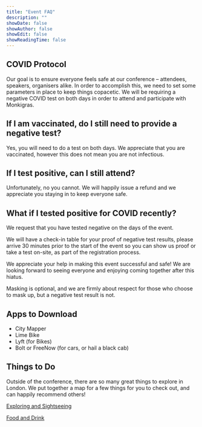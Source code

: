 ```yaml
---
title: "Event FAQ"
description: ""
showDate: false
showAuthor: false
showEdit: false
showReadingTime: false
---
```


## COVID Protocol

Our goal is to ensure everyone feels safe at our conference – attendees, speakers, organisers alike. In order to accomplish this, we need to set some parameters in place to keep things copacetic. We will be requiring a negative COVID test on both days in order to attend and participate with Monkigras.

## If I am vaccinated, do I still need to provide a negative test?

Yes, you will need to do a test on both days. We appreciate that you are vaccinated, however this does not mean you are not infectious.

## If I test positive, can I still attend?

Unfortunately, no you cannot. We will happily issue a refund and we appreciate you staying in to keep everyone safe.

## What if I tested positive for COVID recently?

We request that you have tested negative on the days of the event.

We will have a check-in table for your proof of negative test results, please arrive 30 minutes prior to the start of the event so you can show us proof or take a test on-site, as part of the registration process.

We appreciate your help in making this event successful and safe! We are looking forward to seeing everyone and enjoying coming together after this hiatus.

Masking is optional, and we are firmly about respect for those who choose to mask up, but a negative test result is not.

## Apps to Download

- City Mapper
- Lime Bike
- Lyft (for Bikes)
- Bolt or FreeNow (for cars, or hail a black cab)

## Things to Do

Outside of the conference, there are so many great things to explore in London. We put together a map for a few things for you to check out, and can happily recommend others!

[Exploring and Sightseeing](https://maps.app.goo.gl/bAWJnnah4jz7xzyU7)

[Food and Drink](https://maps.app.goo.gl/Bp176X5YZtMtX8UU6)
